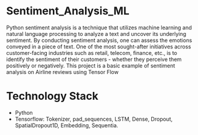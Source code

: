 # Sentiment_Analysis_ML
Python sentiment analysis is a technique that utilizes machine learning and natural language processing to analyze a text and uncover its underlying sentiment. By conducting sentiment analysis, one can assess the emotions conveyed in a piece of text.
One of the most sought-after initiatives across customer-facing industries such as retail, telecom, finance, etc., is to identify the sentiment of their customers - whether they perceive them positively or negatively.
This project is a basic example of sentiment analysis on Airline reviews using Tensor Flow

# Technology Stack
* Python
* Tensorflow: Tokenizer, pad_sequences, LSTM, Dense, Dropout, SpatialDropout1D, Embedding, Sequentia.

